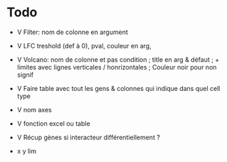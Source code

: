 # Todo
* V Filter: nom de colonne en argument
* V LFC treshold (def à 0), pval, couleur en arg,
* V Volcano: nom de colonne et pas condition ; title en arg & défaut ; + limites avec lignes verticales / honrizontales ; Couleur noir pour non signif
* V Faire table avec tout les gens & colonnes qui indique dans quel cell type
* V nom axes
* V fonction excel ou table 
* V Récup gènes si interacteur différentiellement ?

* x y lim
